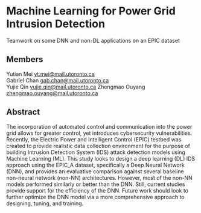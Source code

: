 # Machine Learning for Power Grid Intrusion Detection
Teamwork on some DNN and non-DL applications on an EPIC dataset

## Members
Yutian Mei yt.mei@mail.utoronto.ca  
Gabriel Chan gab.chan@mail.utoronto.ca  
Yujie Qin yujie.qin@mail.utoronto.ca
Zhengmao Ouyang zhengmao.ouyang@mail.utoronto.ca

## Abstract
The incorporation of automated control and communication into the power grid
allows for greater control, yet introduces cybersecurity vulnerabilities. Recently,
the Electric Power and Intelligent Control (EPIC) testbed was created to provide
realistic data collection environment for the purpose of building Intrusion Detection
System (IDS) attack detection models using Machine Learning (ML). This study
looks to design a deep learning (DL) IDS approach using the EPIC_A dataset,
specifically a Deep Neural Network (DNN), and provides an evaluative comparison
against several baseline non-neural network (non-NN) architectures. However,
most of the non-NN models performed similarly or better than the DNN. Still,
current studies provide support for the efficiency of the DNN. Future work should
look to further optimize the DNN model via a more comprehensive approach to
designing, tuning, and training.
